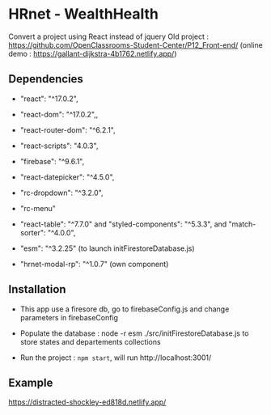 # HRnet - WealthHealth
Convert a project using React instead of jquery
Old project : https://github.com/OpenClassrooms-Student-Center/P12_Front-end/ (online demo : https://gallant-dijkstra-4b1762.netlify.app/)

## Dependencies

-    "react": "^17.0.2",
-    "react-dom": "^17.0.2",,
-    "react-router-dom": "^6.2.1",
-    "react-scripts": "4.0.3",
-    "firebase": "^9.6.1",

-    "react-datepicker": "^4.5.0",

-    "rc-dropdown": "^3.2.0",
-    "rc-menu"
-    "react-table": "^7.7.0" and "styled-components": "^5.3.3", and "match-sorter": "^4.0.0",
-    "esm": "^3.2.25" (to launch initFirestoreDatabase.js)

-    "hrnet-modal-rp": "^1.0.7" (own component)

## Installation

-    This app use a firesore db, go to firebaseConfig.js and change parameters in firebaseConfig 
-    Populate the database :  node -r esm ./src/initFirestoreDatabase.js to store states and departements collections

- Run the project :
`npm start`, will run http://localhost:3001/

## Example

https://distracted-shockley-ed818d.netlify.app/